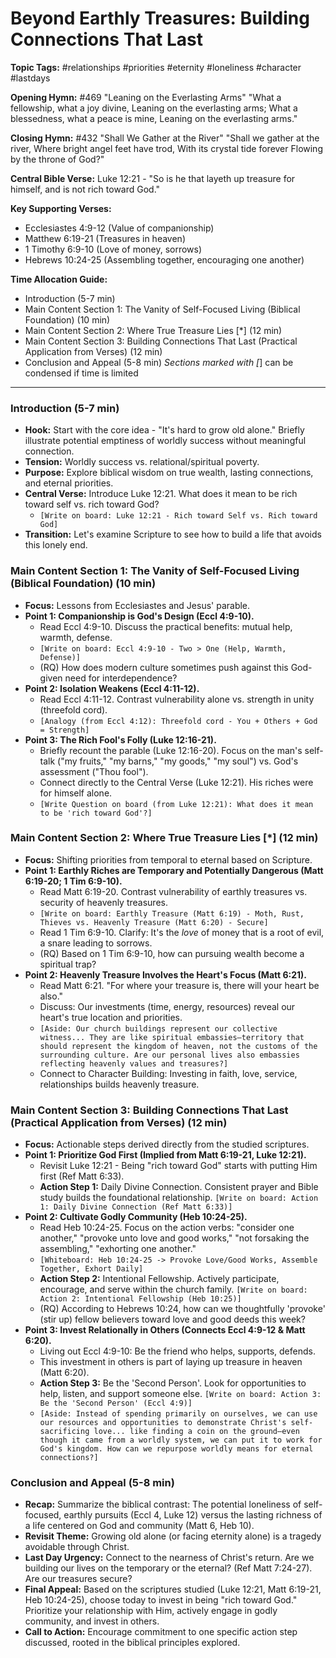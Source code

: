 # Beyond Earthly Treasures: Building Connections That Last

**Topic Tags:** #relationships #priorities #eternity #loneliness #character
#lastdays

**Opening Hymn:** #469 "Leaning on the Everlasting Arms" "What a fellowship,
what a joy divine, Leaning on the everlasting arms; What a blessedness, what a
peace is mine, Leaning on the everlasting arms."

**Closing Hymn:** #432 "Shall We Gather at the River" "Shall we gather at the
river, Where bright angel feet have trod, With its crystal tide forever Flowing
by the throne of God?"

**Central Bible Verse:** Luke 12:21 - "So is he that layeth up treasure for
himself, and is not rich toward God."

**Key Supporting Verses:**

- Ecclesiastes 4:9-12 (Value of companionship)
- Matthew 6:19-21 (Treasures in heaven)
- 1 Timothy 6:9-10 (Love of money, sorrows)
- Hebrews 10:24-25 (Assembling together, encouraging one another)

**Time Allocation Guide:**

- Introduction (5-7 min)
- Main Content Section 1: The Vanity of Self-Focused Living (Biblical
  Foundation) (10 min)
- Main Content Section 2: Where True Treasure Lies [*] (12 min)
- Main Content Section 3: Building Connections That Last (Practical Application
  from Verses) (12 min)
- Conclusion and Appeal (5-8 min) _Sections marked with [_] can be condensed if
  time is limited

---

### Introduction (5-7 min)

- **Hook:** Start with the core idea - "It's hard to grow old alone." Briefly
  illustrate potential emptiness of worldly success without meaningful
  connection.
- **Tension:** Worldly success vs. relational/spiritual poverty.
- **Purpose:** Explore biblical wisdom on true wealth, lasting connections, and
  eternal priorities.
- **Central Verse:** Introduce Luke 12:21. What does it mean to be rich toward
  self vs. rich toward God?
  - `[Write on board: Luke 12:21 - Rich toward Self vs. Rich toward God]`
- **Transition:** Let's examine Scripture to see how to build a life that avoids
  this lonely end.

### Main Content Section 1: The Vanity of Self-Focused Living (Biblical Foundation) (10 min)

- **Focus:** Lessons from Ecclesiastes and Jesus' parable.
- **Point 1: Companionship is God's Design (Eccl 4:9-10).**
  - Read Eccl 4:9-10. Discuss the practical benefits: mutual help, warmth,
    defense.
  - `[Write on board: Eccl 4:9-10 - Two > One (Help, Warmth, Defense)]`
  - (RQ) How does modern culture sometimes push against this God-given need for
    interdependence?
- **Point 2: Isolation Weakens (Eccl 4:11-12).**
  - Read Eccl 4:11-12. Contrast vulnerability alone vs. strength in unity
    (threefold cord).
  - `[Analogy (from Eccl 4:12): Threefold cord - You + Others + God = Strength]`
- **Point 3: The Rich Fool's Folly (Luke 12:16-21).**
  - Briefly recount the parable (Luke 12:16-20). Focus on the man's self-talk
    ("my fruits," "my barns," "my goods," "my soul") vs. God's assessment ("Thou
    fool").
  - Connect directly to the Central Verse (Luke 12:21). His riches were for
    himself alone.
  - `[Write Question on board (from Luke 12:21): What does it mean to be 'rich toward God'?]`

### Main Content Section 2: Where True Treasure Lies [*] (12 min)

- **Focus:** Shifting priorities from temporal to eternal based on Scripture.
- **Point 1: Earthly Riches are Temporary and Potentially Dangerous (Matt
  6:19-20; 1 Tim 6:9-10).**
  - Read Matt 6:19-20. Contrast vulnerability of earthly treasures vs. security
    of heavenly treasures.
  - `[Write on board: Earthly Treasure (Matt 6:19) - Moth, Rust, Thieves vs. Heavenly Treasure (Matt 6:20) - Secure]`
  - Read 1 Tim 6:9-10. Clarify: It's the _love_ of money that is a root of evil,
    a snare leading to sorrows.
  - (RQ) Based on 1 Tim 6:9-10, how can pursuing wealth become a spiritual trap?
- **Point 2: Heavenly Treasure Involves the Heart's Focus (Matt 6:21).**
  - Read Matt 6:21. "For where your treasure is, there will your heart be also."
  - Discuss: Our investments (time, energy, resources) reveal our heart's true
    location and priorities.
  - `[Aside: Our church buildings represent our collective witness... They are like spiritual embassies—territory that should represent the kingdom of heaven, not the customs of the surrounding culture. Are our personal lives also embassies reflecting heavenly values and treasures?]`
  - Connect to Character Building: Investing in faith, love, service,
    relationships builds heavenly treasure.

### Main Content Section 3: Building Connections That Last (Practical Application from Verses) (12 min)

- **Focus:** Actionable steps derived directly from the studied scriptures.
- **Point 1: Prioritize God First (Implied from Matt 6:19-21, Luke 12:21).**
  - Revisit Luke 12:21 - Being "rich toward God" starts with putting Him first
    (Ref Matt 6:33).
  - **Action Step 1:** Daily Divine Connection. Consistent prayer and Bible
    study builds the foundational relationship.
    `[Write on board: Action 1: Daily Divine Connection (Ref Matt 6:33)]`
- **Point 2: Cultivate Godly Community (Heb 10:24-25).**
  - Read Heb 10:24-25. Focus on the action verbs: "consider one another,"
    "provoke unto love and good works," "not forsaking the assembling,"
    "exhorting one another."
  - `[Whiteboard: Heb 10:24-25 -> Provoke Love/Good Works, Assemble Together, Exhort Daily]`
  - **Action Step 2:** Intentional Fellowship. Actively participate, encourage,
    and serve within the church family.
    `[Write on board: Action 2: Intentional Fellowship (Heb 10:25)]`
  - (RQ) According to Hebrews 10:24, how can we thoughtfully 'provoke' (stir up)
    fellow believers toward love and good deeds this week?
- **Point 3: Invest Relationally in Others (Connects Eccl 4:9-12 & Matt 6:20).**
  - Living out Eccl 4:9-10: Be the friend who helps, supports, defends.
  - This investment in others is part of laying up treasure in heaven (Matt
    6:20).
  - **Action Step 3:** Be the 'Second Person'. Look for opportunities to help,
    listen, and support someone else.
    `[Write on board: Action 3: Be the 'Second Person' (Eccl 4:9)]`
  - `[Aside: Instead of spending primarily on ourselves, we can use our resources and opportunities to demonstrate Christ's self-sacrificing love... like finding a coin on the ground—even though it came from a worldly system, we can put it to work for God's kingdom. How can we repurpose worldly means for eternal connections?]`

### Conclusion and Appeal (5-8 min)

- **Recap:** Summarize the biblical contrast: The potential loneliness of
  self-focused, earthly pursuits (Eccl 4, Luke 12) versus the lasting richness
  of a life centered on God and community (Matt 6, Heb 10).
- **Revisit Theme:** Growing old alone (or facing eternity alone) is a tragedy
  avoidable through Christ.
- **Last Day Urgency:** Connect to the nearness of Christ's return. Are we
  building our lives on the temporary or the eternal? (Ref Matt 7:24-27). Are
  our treasures secure?
- **Final Appeal:** Based on the scriptures studied (Luke 12:21, Matt 6:19-21,
  Heb 10:24-25), choose today to invest in being "rich toward God." Prioritize
  your relationship with Him, actively engage in godly community, and invest in
  others.
- **Call to Action:** Encourage commitment to one specific action step
  discussed, rooted in the biblical principles explored.
